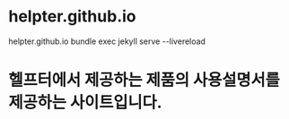 # helpter.github.io
helpter.github.io
bundle exec jekyll serve --livereload
# 헬프터에서 제공하는 제품의 사용설명서를 제공하는 사이트입니다.

